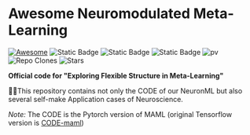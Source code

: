 # Awesome Neuromodulated Meta-Learning

[![Awesome](https://awesome.re/badge.svg)](https://awesome.re) 
![Static Badge](https://img.shields.io/badge/Meta_Learning-Flexible_Network_Structure-blue)
![Static Badge](https://img.shields.io/badge/to_be_continue-orange)
![Static Badge](https://img.shields.io/badge/TPAMI_Preprint-yellow)
![pv](https://pageview.vercel.app/?github_user=WangJingyao07/NeuronML)
![Repo Clones](https://img.shields.io/badge/Clones-2-blue)
![Stars](https://img.shields.io/github/stars/WangJingyao07/NeuronML)


**Official code for "Exploring Flexible Structure in Meta-Learning"**

🥇🌈This repository contains not only the CODE of our NeuronML but also several self-make Application cases of Neuroscience. 

*Note:* The CODE is the Pytorch version of MAML (original Tensorflow version is [CODE-maml](https://github.com/cbfinn/maml))
